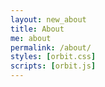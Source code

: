 ```yaml
---
layout: new_about
title: About
me: about
permalink: /about/
styles: [orbit.css]
scripts: [orbit.js]
---
```



